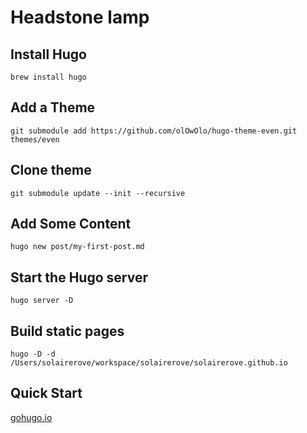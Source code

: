 # Headstone lamp

## Install Hugo

`brew install hugo`

## Add a Theme

`git submodule add https://github.com/olOwOlo/hugo-theme-even.git themes/even`

## Clone theme

`git submodule update --init --recursive`

## Add Some Content

`hugo new post/my-first-post.md`

## Start the Hugo server

`hugo server -D`

## Build static pages

`hugo -D -d /Users/solairerove/workspace/solairerove/solairerove.github.io`

## Quick Start

[gohugo.io](https://gohugo.io/getting-started/quick-start/)
